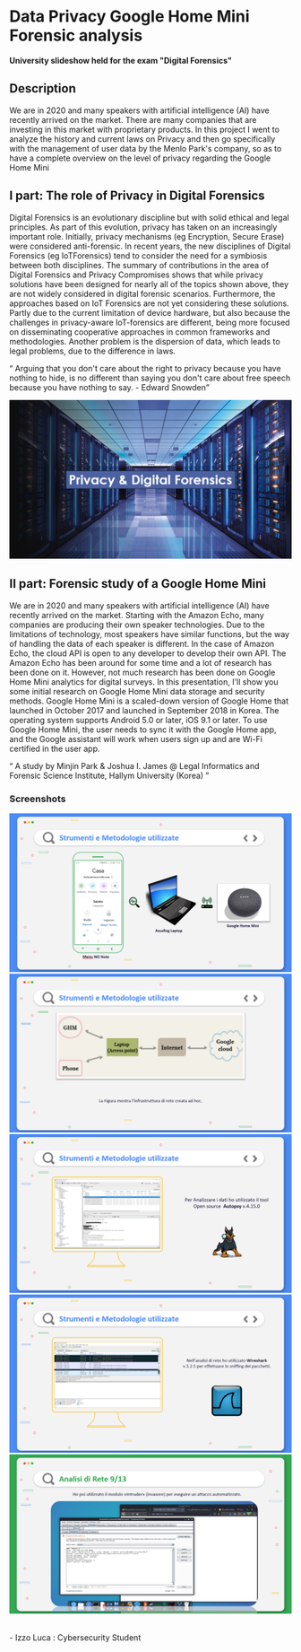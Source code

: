 <h1> Data Privacy Google Home Mini Forensic analysis </h1>
<b> University slideshow held for the exam "Digital Forensics" </b>

<h2> Description </h2>
<p> We are in 2020 and many speakers with artificial intelligence (AI) have recently arrived on the market. There are many companies that are investing in this market with proprietary products. In this project I went to analyze the history and current laws on Privacy and then go specifically with the management of user data by the Menlo Park's company, so as to have a complete overview on the level of privacy regarding the Google Home Mini </p>

<h2> I part: The role of Privacy in Digital Forensics  </h2>
<p> Digital Forensics is an evolutionary discipline but with solid ethical and legal principles. As part of this evolution, privacy has taken on an increasingly important role. Initially, privacy mechanisms (eg Encryption, Secure Erase) were considered anti-forensic. In recent years, the new disciplines of Digital Forensics (eg IoTForensics) tend to consider the need for a symbiosis between both disciplines. The summary of contributions in the area of Digital Forensics and Privacy Compromises shows that while privacy solutions have been designed for nearly all of the topics shown above, they are not widely considered in digital forensic scenarios. Furthermore, the approaches based on IoT Forensics are not yet considering these solutions. Partly due to the current limitation of device hardware, but also because the challenges in privacy-aware IoT-forensics are different, being more focused on disseminating cooperative approaches in common frameworks and methodologies. Another problem is the dispersion of data, which leads to legal problems, due to the difference in laws. </p>

<q> Arguing that you don't care about the right to privacy because you have nothing to hide, is no different than saying you don't care about free speech because you have nothing to say.                                                                                                      - Edward Snowden</p>

<img src="https://github.com/izzoluca/Data-Privacy-Google-Home-Mini-Forensic-analysis/blob/main/Screenshots/DFvsPrivacy.png" alt="DFvsPrivacy" >

<h2> II part: Forensic study of a Google Home Mini  </h2>
<p> We are in 2020 and many speakers with artificial intelligence (AI) have recently arrived on the market. Starting with the Amazon Echo, many companies are producing their own speaker technologies. Due to the limitations of technology, most speakers have similar functions, but the way of handling the data of each speaker is different. In the case of Amazon Echo, the cloud API is open to any developer to develop their own API. The Amazon Echo has been around for some time and a lot of research has been done on it. However, not much research has been done on Google Home Mini analytics for digital surveys. In this presentation, I'll show you some initial research on Google Home Mini data storage and security methods. Google Home Mini is a scaled-down version of Google Home that launched in October 2017 and launched in September 2018 in Korea. The operating system supports Android 5.0 or later, iOS 9.1 or later. To use Google Home Mini, the user needs to sync it with the Google Home app, and the Google assistant will work when users sign up and are Wi-Fi certified in the user app. </p>

<q> A study by Minjin Park & Joshua I. James @ Legal Informatics and Forensic Science Institute, Hallym University (Korea) </q>

<h3> Screenshots </h3>
<img src="https://github.com/izzoluca/Data-Privacy-Google-Home-Mini-Forensic-analysis/blob/main/Screenshots/Tools.png" alt="Tools" >
<img src="https://github.com/izzoluca/Data-Privacy-Google-Home-Mini-Forensic-analysis/blob/main/Screenshots/Intranet.png" alt="Intranet" >
<img src="https://github.com/izzoluca/Data-Privacy-Google-Home-Mini-Forensic-analysis/blob/main/Screenshots/Autopsy.png" alt="Autopsy" >
<img src="https://github.com/izzoluca/Data-Privacy-Google-Home-Mini-Forensic-analysis/blob/main/Screenshots/Wireshark.png" alt="Wireshark" >
<img src="https://github.com/izzoluca/Data-Privacy-Google-Home-Mini-Forensic-analysis/blob/main/Screenshots/Burpsuite.png" alt="Burpsuite" >
<br>
<br>
<p> - Izzo Luca : Cybersecurity Student </p>

